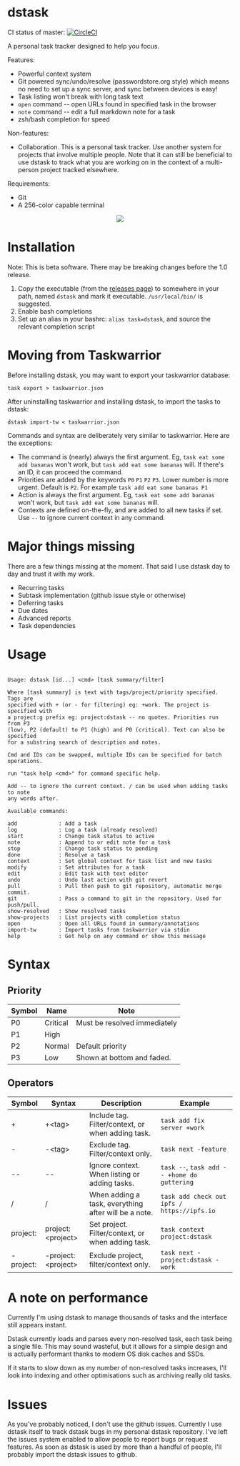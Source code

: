 # dstask

CI status of master: [![CircleCI](https://circleci.com/gh/naggie/dstask.svg?style=svg)](https://circleci.com/gh/naggie/dstask)

A personal task tracker designed to help you focus.

Features:

 * Powerful context system
 * Git powered sync/undo/resolve (passwordstore.org style) which means no need to set up a sync server, and sync between devices is easy!
 * Task listing won't break with long task text
 * `open` command -- open URLs found in specified task in the browser
 * `note` command -- edit a full markdown note for a task
 * zsh/bash completion for speed

Non-features:

 * Collaboration. This is a personal task tracker. Use another system for
   projects that involve multiple people. Note that it can still be beneficial
   to use dstask to track what you are working on in the context of a
   multi-person project tracked elsewhere.

Requirements:

* Git
* A 256-color capable terminal

<p align="center">
  <img src="https://github.com/naggie/dstask/raw/master/etc/dstask.png">
</p>

# Installation

Note: This is beta software. There may be breaking changes before the 1.0 release.

1. Copy the executable (from the [releases page][1]) to somewhere in your path, named `dstask` and mark it executable. `/usr/local/bin/` is suggested.
1. Enable bash completions
1. Set up an alias in your bashrc: `alias task=dstask`, and source the relevant completion script

# Moving from Taskwarrior

Before installing dstask, you may want to export your taskwarrior database:

    task export > taskwarrior.json

After uninstalling taskwarrior and installing dstask, to import the tasks to dstask:

    dstask import-tw < taskwarrior.json


Commands and syntax are deliberately very similar to taskwarrior. Here are the exceptions:

  * The command is (nearly) always the first argument. Eg, `task eat some add bananas` won't work, but `task add eat some bananas` will. If there's an ID, it can proceed the command.
  * Priorities are added by the keywords `P0` `P1` `P2` `P3`. Lower number is more urgent. Default is `P2`. For example `task add eat some bananas P1`
  * Action is always the first argument. Eg, `task eat some add bananas` won't work, but `task add eat some bananas` will.
  * Contexts are defined on-the-fly, and are added to all new tasks if set. Use `--` to ignore current context in any command.

[1]: https://github.com/naggie/dstask/releases/latest

# Major things missing

There are a few things missing at the moment. That said I use dstask day to day and trust it with my work.

* Recurring tasks
* Subtask implementation (github issue style or otherwise)
* Deferring tasks
* Due dates
* Advanced reports
* Task dependencies

# Usage

```

Usage: dstask [id...] <cmd> [task summary/filter]

Where [task summary] is text with tags/project/priority specified. Tags are
specified with + (or - for filtering) eg: +work. The project is specified with
a project:g prefix eg: project:dstask -- no quotes. Priorities run from P3
(low), P2 (default) to P1 (high) and P0 (critical). Text can also be specified
for a substring search of description and notes.

Cmd and IDs can be swapped, multiple IDs can be specified for batch
operations.

run "task help <cmd>" for command specific help.

Add -- to ignore the current context. / can be used when adding tasks to note
any words after.

Available commands:

add             : Add a task
log             : Log a task (already resolved)
start           : Change task status to active
note            : Append to or edit note for a task
stop            : Change task status to pending
done            : Resolve a task
context         : Set global context for task list and new tasks
modify          : Set attributes for a task
edit            : Edit task with text editor
undo            : Undo last action with git revert
pull            : Pull then push to git repository, automatic merge commit.
git             : Pass a command to git in the repository. Used for push/pull.
show-resolved   : Show resolved tasks
show-projects   : List projects with completion status
open            : Open all URLs found in summary/annotations
import-tw       : Import tasks from taskwarrior via stdin
help            : Get help on any command or show this message

```

# Syntax


## Priority

| Symbol | Name      | Note                                                    |
|--------|-----------|---------------------------------------------------------|
| P0     | Critical  | Must be resolved immediately                            |
| P1     | High      |                                                         |
| P2     | Normal    | Default priority                                        |
| P3     | Low       | Shown at bottom and faded.                              |


## Operators

| Symbol    | Syntax               | Description                                          | Example                                     |
|-----------|----------------------|------------------------------------------------------|---------------------------------------------|
| +         | +\<tag\>             | Include tag. Filter/context, or when adding task.    | `task add fix server +work`                 |
| -         | -\<tag\>             | Exclude tag. Filter/context only.                    | `task next -feature`                        |
| --        | --                   | Ignore context. When listing or adding tasks.        | `task --`, `task add -- +home do guttering` |
| /         | /                    | When adding a task, everything after will be a note. | `task add check out ipfs / https://ipfs.io` |
| project:  | project:\<project\>  | Set project. Filter/context, or when adding task.    | `task context project:dstask`               |
| -project: | -project:\<project\> | Exclude project, filter/context only.                | `task next -project:dstask -work`           |


# A note on performance

Currently I'm using dstask to manage thousands of tasks and the interface still
appears instant.

Dstask currently loads and parses every non-resolved task, each task being a
single file. This may sound wasteful, but it allows for a simple design and is
actually performant thanks to modern OS disk caches and SSDs.

If it starts to slow down as my number of non-resolved tasks increases, I'll
look into indexing and other optimisations such as archiving really old tasks.

# Issues

As you've probably noticed, I don't use the github issues. Currently I use
dstask itself to track dstask bugs in my personal dstask repository. I've left
the issues system enabled to allow people to report bugs or request features.
As soon as dstask is used by more than a handful of people, I'll probably
import the dstask issues to github.
